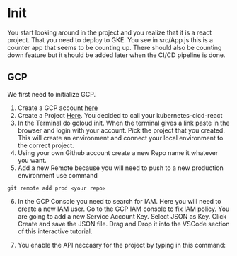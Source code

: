 # Init
You start looking around in the project and you realize that it is a react project. That you need to deploy to GKE. You see in src/App.js this is a counter app that seems to be counting up. There should also be counting down feature but it should be added later when the CI/CD pipeline is done.
## GCP

We first need to initialize GCP.

1. Create a GCP account [here](https://cloud.google.com/free)
2. Create a Project [Here](https://cloud.google.com/resource-manager/docs/creating-managing-projects#creating_a_project). 
You decided to call your kubernetes-cicd-react
3. In the Terminal do gcloud init. When the terminal gives a link paste in the browser and login with your account. Pick the project that you created. This will create an environment and connect your local environment to the correct project.
4. Using your own Github account create a new Repo name it whatever you want.
5. Add a new Remote because you will need to push to a new production environment use command

```
git remote add prod <your repo>

```

6. In the GCP Console you need to search for IAM. Here you will need to create a new IAM user. Go to the GCP IAM console to fix IAM policy. You are going to add a new Service Account Key. Select JSON as Key. Click Create and save the JSON file. Drag and Drop it into the VSCode section of this interactive tutorial.

7. You enable the API neccasry for the project by typing in this command:

